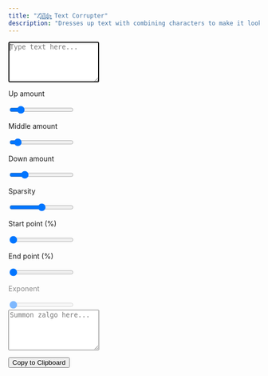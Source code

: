 ```yaml
---
title: "Z̥̖̩᷃᷁ͅa͇̭͡l̮᷂̕g̢̻̎͐o̴̢͖̬ Text Corrupter"
description: "Dresses up text with combining characters to make it look <span class='accent'>corrupted</span>.<br>The term <span class='accent'>zalgo</span> is coined from <a href='http://stackoverflow.com/questions/1732348/regex-match-open-tags-except-xhtml-self-contained-tags/1732454#1732454'>this StackOverflow post</a>."
---
```


<link rel='stylesheet' href='/scss/zalgo.css'>

<form>
	<textarea id='input' rows='5' autofocus placeholder='Type text here...' oninput='update()'></textarea>
	<div id='sliders'>
		<div>
			<p>Up amount</p>
			<input id='fuck up' type='range' name='fuck up' value='4' min='0' max='30' oninput='update()'>
		</div>
		<div>
			<p>Middle amount</p>
			<input id='fuck mid' type='range' name='fuck mid' value='2' min='0' max='24' oninput='update()'>
		</div>
		<div>
			<p>Down amount</p>
			<input id='fuck down' type='range' name='fuck down' value='6' min='0' max='30' oninput='update()'>
		</div>
		<div>
			<p>Sparsity</p>
			<input id='fuckiness' type='range' name='fuckiness' value='0.5' min='0' max='1' step='0.01' oninput='update()'>
		</div>
		<div>
			<p>Start point (%)</p>
			<input id='start fuck' type='range' name='start fuck' value='0' min='0' max='1' step='0.01' oninput='update()'>
		</div>
		<div>
			<p>End point (%)</p>
			<input id='end fuck' type='range' name='end fuck' value='0' min='0' max='1' step='0.01' oninput='update()'>
		</div>
		<div style='opacity: 0.5'>
			<p>Exponent</p>
			<input id='power fuck' type='range' name='power fuck' value='1' min='1' max='10' step='0.01' oninput='update()'>
		</div>
	</div>
	<textarea id='output' rows='5' readonly placeholder='Summon zalgo here...'></textarea>
</form>

<div style='width: 100%' class='center'>
	<button style='margin-bottom: 0' class='btn' type='button' onclick='copy()'>Copy to Clipboard</button>
</div>

<script src='/js/zalgo.js'></script>
